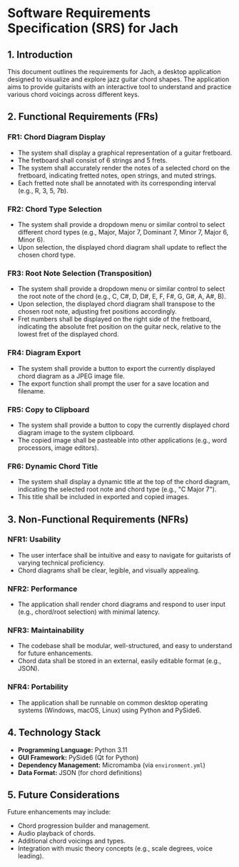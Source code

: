 # Software Requirements Specification (SRS) for Jach

## 1. Introduction

This document outlines the requirements for Jach, a desktop application designed to visualize and explore jazz guitar chord shapes. The application aims to provide guitarists with an interactive tool to understand and practice various chord voicings across different keys.

## 2. Functional Requirements (FRs)

### FR1: Chord Diagram Display
*   The system shall display a graphical representation of a guitar fretboard.
*   The fretboard shall consist of 6 strings and 5 frets.
*   The system shall accurately render the notes of a selected chord on the fretboard, indicating fretted notes, open strings, and muted strings.
*   Each fretted note shall be annotated with its corresponding interval (e.g., R, 3, 5, 7b).

### FR2: Chord Type Selection
*   The system shall provide a dropdown menu or similar control to select different chord types (e.g., Major, Major 7, Dominant 7, Minor 7, Major 6, Minor 6).
*   Upon selection, the displayed chord diagram shall update to reflect the chosen chord type.

### FR3: Root Note Selection (Transposition)
*   The system shall provide a dropdown menu or similar control to select the root note of the chord (e.g., C, C#, D, D#, E, F, F#, G, G#, A, A#, B).
*   Upon selection, the displayed chord diagram shall transpose to the chosen root note, adjusting fret positions accordingly.
*   Fret numbers shall be displayed on the right side of the fretboard, indicating the absolute fret position on the guitar neck, relative to the lowest fret of the displayed chord.

### FR4: Diagram Export
*   The system shall provide a button to export the currently displayed chord diagram as a JPEG image file.
*   The export function shall prompt the user for a save location and filename.

### FR5: Copy to Clipboard
*   The system shall provide a button to copy the currently displayed chord diagram image to the system clipboard.
*   The copied image shall be pasteable into other applications (e.g., word processors, image editors).

### FR6: Dynamic Chord Title
*   The system shall display a dynamic title at the top of the chord diagram, indicating the selected root note and chord type (e.g., "C Major 7").
*   This title shall be included in exported and copied images.

## 3. Non-Functional Requirements (NFRs)

### NFR1: Usability
*   The user interface shall be intuitive and easy to navigate for guitarists of varying technical proficiency.
*   Chord diagrams shall be clear, legible, and visually appealing.

### NFR2: Performance
*   The application shall render chord diagrams and respond to user input (e.g., chord/root selection) with minimal latency.

### NFR3: Maintainability
*   The codebase shall be modular, well-structured, and easy to understand for future enhancements.
*   Chord data shall be stored in an external, easily editable format (e.g., JSON).

### NFR4: Portability
*   The application shall be runnable on common desktop operating systems (Windows, macOS, Linux) using Python and PySide6.

## 4. Technology Stack

*   **Programming Language:** Python 3.11
*   **GUI Framework:** PySide6 (Qt for Python)
*   **Dependency Management:** Micromamba (via `environment.yml`)
*   **Data Format:** JSON (for chord definitions)

## 5. Future Considerations

Future enhancements may include:
*   Chord progression builder and management.
*   Audio playback of chords.
*   Additional chord voicings and types.
*   Integration with music theory concepts (e.g., scale degrees, voice leading).
